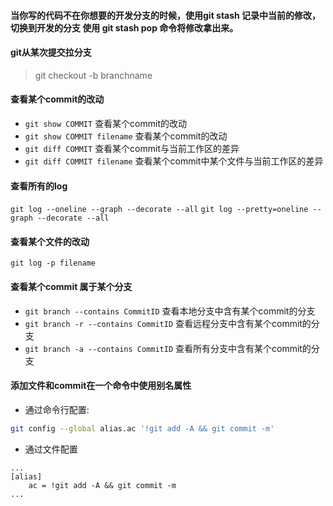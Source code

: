 

#### 当你写的代码不在你想要的开发分支的时候，使用git stash 记录中当前的修改，切换到开发的分支 使用 git stash pop 命令将修改拿出来。

#### git从某次提交拉分支

> git checkout -b branchname <commitId>

#### 查看某个commit的改动 ####

* `git show COMMIT` 查看某个commit的改动
* `git show COMMIT filename` 查看某个commit的改动
* `git diff COMMIT` 查看某个commit与当前工作区的差异
* `git diff COMMIT filename` 查看某个commit中某个文件与当前工作区的差异

#### 查看所有的log

`git log --oneline --graph --decorate --all`
`git log --pretty=oneline --graph --decorate --all`

#### 查看某个文件的改动
`git log -p filename`

#### 查看某个commit 属于某个分支

* `git branch --contains CommitID` 查看本地分支中含有某个commit的分支
* `git branch -r --contains CommitID` 查看远程分支中含有某个commit的分支
* `git branch -a --contains CommitID` 查看所有分支中含有某个commit的分支

#### 添加文件和commit在一个命令中使用别名属性
* 通过命令行配置:

```bash
git config --global alias.ac '!git add -A && git commit -m'
```
* 通过文件配置

```config
...
[alias]
    ac = !git add -A && git commit -m
...

```



